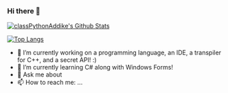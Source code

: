 ### Hi there 👋

[![classPythonAddike's Github Stats](https://github-readme-stats.vercel.app/api?username=classPythonAddike&show_icons=true&count_private=true&include_all_commits=true&theme=monokai)](https://github.com/classPythonAddike/)

[![Top Langs](https://github-readme-stats.vercel.app/api/top-langs/?username=classPythonAddike&theme=monokai&layout=compact)](https://github.com/classPythonAddike/)

- 🔭 I’m currently working on a programming language, an IDE, a transpiler for C++, and a secret API! :)
- 🌱 I’m currently learning C# along with Windows Forms!
- 💬 Ask me about 
- 📫 How to reach me: ...
